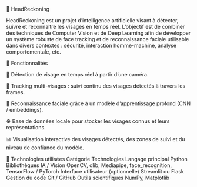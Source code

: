 🧠 HeadReckoning

HeadReckoning est un projet d’intelligence artificielle visant à détecter, suivre et reconnaître les visages en temps réel.
L’objectif est de combiner des techniques de Computer Vision et de Deep Learning afin de développer un système robuste de face tracking et de reconnaissance faciale utilisable dans divers contextes : sécurité, interaction homme-machine, analyse comportementale, etc.

🚀 Fonctionnalités

🎯 Détection de visage en temps réel à partir d’une caméra.

🧩 Tracking multi-visages : suivi continu des visages détectés à travers les frames.

🧬 Reconnaissance faciale grâce à un modèle d’apprentissage profond (CNN / embeddings).

⚙️ Base de données locale pour stocker les visages connus et leurs représentations.

📊 Visualisation interactive des visages détectés, des zones de suivi et du niveau de confiance du modèle.

🧰 Technologies utilisées
Catégorie	Technologies
Langage principal	Python
Bibliothèques IA / Vision	OpenCV, dlib, Mediapipe, face_recognition, TensorFlow / PyTorch
Interface utilisateur (optionnelle)	Streamlit ou Flask
Gestion du code	Git / GitHub
Outils scientifiques	NumPy, Matplotlib
